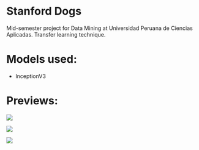 # Stanford Dogs

Mid-semester project for Data Mining at Universidad Peruana de Ciencias Aplicadas. Transfer learning technique.

# Models used:
- InceptionV3

# Previews:

![](https://i.imgur.com/aY3NNdv.png)

![](https://i.imgur.com/FQjC1l6.png)

![](https://i.imgur.com/UKdWcVk.png)
